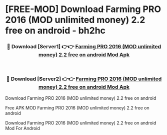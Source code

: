 # [FREE-MOD] Download Farming PRO 2016 (MOD unlimited money) 2.2 free on android - bh2hc


<div align="center">
<h3>🔴 Download [Server1] 👉👉 <a href="https://apk-comot.site?title=Farming_PRO_2016_(MOD_unlimited_money)_2.2_free_on_android">Farming PRO 2016 (MOD unlimited money) 2.2 free on android Mod Apk</a></h3><br>

<h3>🔴 Download [Server2] 👉👉 <a href="https://apk-comot.site?title=Farming_PRO_2016_(MOD_unlimited_money)_2.2_free_on_android">Farming PRO 2016 (MOD unlimited money) 2.2 free on android Mod Apk</a></h3>
</div>



Download Farming PRO 2016 (MOD unlimited money) 2.2 free on android 

Free APK MOD Farming PRO 2016 (MOD unlimited money) 2.2 free on android 

Download Farming PRO 2016 (MOD unlimited money) 2.2 free on android Mod For Android

